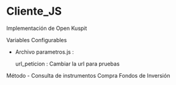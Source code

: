 # Cliente_JS

Implementación de Open Kuspit

Variables Configurables

- Archivo parametros.js : 

    url_peticion : Cambiar la url para pruebas


Método - Consulta de instrumentos Compra Fondos de Inversión

